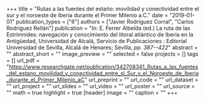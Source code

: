 +++
title = "Rutas a las fuentes del estaño: movilidad y conectividad entre el sur y el noroeste de Iberia durante el Primer Milenio a.C."
date = "2019-01-01"
publication_types = ["6"]
authors = ["Javier Rodríguez Corral", "Carlos Rodriguez Rellán"]
publication = "In: E. Ferrer Albelda (ed.) La ruta de las Estrímnides: navegación y conocimiento del litoral atlántico de Iberia en la Antigüedad, Universidad de Alcalá, Servicio de Publicaciones : Editorial Universidad de Sevilla, Alcalá de Henares; Sevilla, _pp. 387--422_"
abstract = ""
abstract_short = ""
image_preview = ""
selected = false
projects = []
tags = []
url_pdf = "https://www.researchgate.net/publication/342708341_Rutas_a_las_fuentes_del_estano_movilidad_y_conectividad_entre_sl_Sur_y_el_Noroeste_de_Iberia_durante_el_Primer_Milenio_aC"
url_preprint = ""
url_code = ""
url_dataset = ""
url_project = ""
url_slides = ""
url_video = ""
url_poster = ""
url_source = ""
math = true
highlight = true
[header]
image = ""
caption = ""
+++

